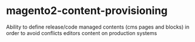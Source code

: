 # magento2-content-provisioning
Ability to define release/code managed contents (cms pages and blocks) in order to 
avoid conflicts editors content on production systems
